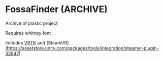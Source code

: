 # FossaFinder (ARCHIVE)

Archive of plastic project

Requires whitney font

Includes [VRTK](https://vrtoolkit.readme.io/) and (SteamVR](https://assetstore.unity.com/packages/tools/integration/steamvr-plugin-32647)